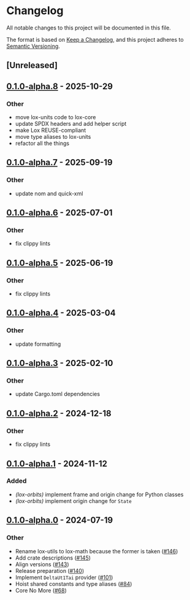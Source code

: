 # Changelog
All notable changes to this project will be documented in this file.

The format is based on [Keep a Changelog](https://keepachangelog.com/en/1.0.0/),
and this project adheres to [Semantic Versioning](https://semver.org/spec/v2.0.0.html).

## [Unreleased]

## [0.1.0-alpha.8](https://github.com/lox-space/lox/compare/lox-ephem-v0.1.0-alpha.7...lox-ephem-v0.1.0-alpha.8) - 2025-10-29

### Other

- move lox-units code to lox-core
- update SPDX headers and add helper script
- make Lox REUSE-compliant
- move type aliases to lox-units
- refactor all the things

## [0.1.0-alpha.7](https://github.com/lox-space/lox/compare/lox-ephem-v0.1.0-alpha.6...lox-ephem-v0.1.0-alpha.7) - 2025-09-19

### Other

- update nom and quick-xml

## [0.1.0-alpha.6](https://github.com/lox-space/lox/compare/lox-ephem-v0.1.0-alpha.5...lox-ephem-v0.1.0-alpha.6) - 2025-07-01

### Other

- fix clippy lints

## [0.1.0-alpha.5](https://github.com/lox-space/lox/compare/lox-ephem-v0.1.0-alpha.4...lox-ephem-v0.1.0-alpha.5) - 2025-06-19

### Other

- fix clippy lints

## [0.1.0-alpha.4](https://github.com/lox-space/lox/compare/lox-ephem-v0.1.0-alpha.3...lox-ephem-v0.1.0-alpha.4) - 2025-03-04

### Other

- update formatting

## [0.1.0-alpha.3](https://github.com/lox-space/lox/compare/lox-ephem-v0.1.0-alpha.2...lox-ephem-v0.1.0-alpha.3) - 2025-02-10

### Other

- update Cargo.toml dependencies

## [0.1.0-alpha.2](https://github.com/lox-space/lox/compare/lox-ephem-v0.1.0-alpha.1...lox-ephem-v0.1.0-alpha.2) - 2024-12-18

### Other

- fix clippy lints

## [0.1.0-alpha.1](https://github.com/lox-space/lox/compare/lox-ephem-v0.1.0-alpha.0...lox-ephem-v0.1.0-alpha.1) - 2024-11-12

### Added

- *(lox-orbits)* implement frame and origin change for Python classes
- *(lox-orbits)* implement origin change for `State`

## [0.1.0-alpha.0](https://github.com/lox-space/lox/releases/tag/lox-ephem-v0.1.0-alpha.0) - 2024-07-19

### Other
- Rename lox-utils to lox-math because the former is taken ([#146](https://github.com/lox-space/lox/pull/146))
- Add crate descriptions ([#145](https://github.com/lox-space/lox/pull/145))
- Align versions ([#143](https://github.com/lox-space/lox/pull/143))
- Release preparation ([#140](https://github.com/lox-space/lox/pull/140))
- Implement `DeltaUt1Tai` provider ([#101](https://github.com/lox-space/lox/pull/101))
- Hoist shared constants and type aliases ([#84](https://github.com/lox-space/lox/pull/84))
- Core No More ([#68](https://github.com/lox-space/lox/pull/68))
